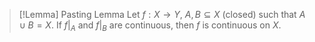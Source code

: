 >[!Lemma] Pasting Lemma
>Let $f:X \to Y$, $A,B \subseteq X$ (closed) such that $A \cup B = X$. If $f|_A$ and $f|_B$ are continuous, then $f$ is continuous on $X$.


